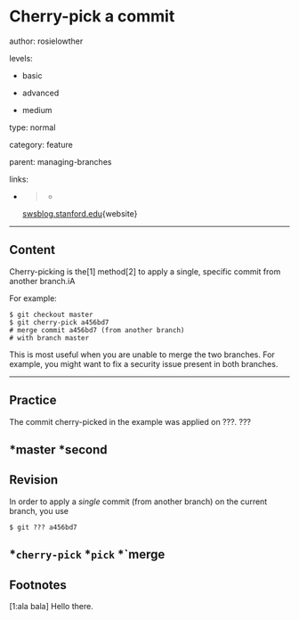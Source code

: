 # Cherry-pick a commit
author: rosielowther

levels:

  - basic

  - advanced

  - medium

type: normal

category: feature

parent: managing-branches

links:

  - >-
    [swsblog.stanford.edu](https://swsblog.stanford.edu/blog/cherry-picking-small-git-lesson){website}

---
## Content

Cherry-picking is the[1]  method[2] to apply a single, specific commit from another branch.iA  

For example:
```
$ git checkout master
$ git cherry-pick a456bd7
# merge commit a456bd7 (from another branch)
# with branch master
```
This is most useful when you are unable to merge the two branches. For example, you might want to fix a security issue present in both branches.

---
## Practice

The commit cherry-picked in the example was applied on ???. ???

*master
*second
---
## Revision

In order to apply a *single* commit (from another branch) on the current branch, you use
```
$ git ??? a456bd7
```
*`cherry-pick`
*`pick`
*`merge
---
## Footnotes

[1:ala bala]
Hello there.
